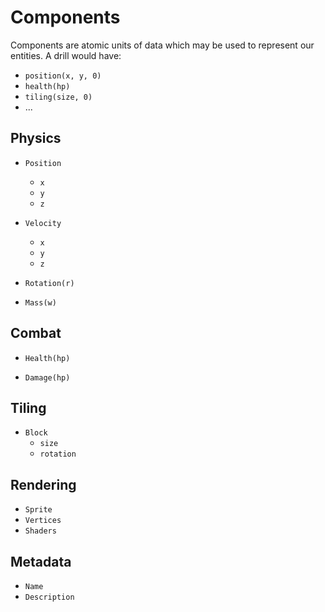 
# Components

Components are atomic units of data which may be used to represent
our entities. A drill would have:

- `position(x, y, 0)`
- `health(hp)`
- `tiling(size, 0)`
- ...


## Physics

- `Position`
  - `x`
  - `y`
  - `z`

- `Velocity`
  - `x`
  - `y`
  - `z`

- `Rotation(r)`

- `Mass(w)`

## Combat

- `Health(hp)`

- `Damage(hp)`

## Tiling

- `Block`
  - `size`
  - `rotation`

## Rendering

- `Sprite`
- `Vertices`
- `Shaders`

## Metadata

- `Name`
- `Description`
